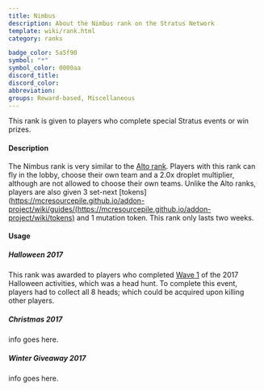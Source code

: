 ```yaml
---
title: Nimbus
description: About the Nimbus rank on the Stratus Network
template: wiki/rank.html
category: ranks

badge_color: 5a5f90
symbol: "*"
symbol_color: 0000aa
discord_title:
discord_color: 
abbreviation: 
groups: Reward-based, Miscellaneous
---
```


This rank is given to players who complete special Stratus events or win prizes.

#### Description

The Nimbus rank is very similar to the [Alto rank](ranks/alto). Players with this rank can fly in the lobby, choose their own team and a 2.0x droplet multiplier, although are not allowed to choose their own teams. Unlike the Alto ranks, players are also given 3 set-next [tokens](https://mcresourcepile.github.io/addon-project/wiki/guides/(https://mcresourcepile.github.io/addon-project/wiki/tokens) and 1 mutation token. This rank only lasts two weeks.

#### Usage

##### Halloween 2017  
This rank was awarded to players who completed [Wave 1](https://stratus.network/forums/topics/59e08fb7b393290001000095?page=1#59e099c03794ba0001000002) of the 2017 Halloween activities, which was a head hunt. To complete this event, players had to collect all 8 heads; which could be acquired upon killing other players.

##### Christmas 2017  
info goes here.

##### Winter Giveaway 2017  
info goes here.

